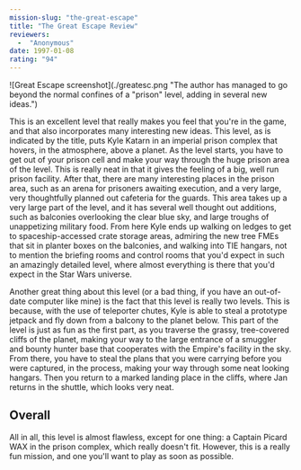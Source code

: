 ```yaml
---
mission-slug: "the-great-escape"
title: "The Great Escape Review"
reviewers: 
  -  "Anonymous"
date: 1997-01-08
rating: "94"
---
```


![Great Escape screenshot](./greatesc.png "The author has managed to go beyond the normal confines of a "prison" level, adding in several new ideas.")

This is an excellent level that really makes you feel that you're in the game, and that also incorporates many interesting new ideas. This level, as is indicated by the title, puts Kyle Katarn in an imperial prison complex that hovers, in the atmosphere, above a planet. As the level starts, you have to get out of your prison cell and make your way through the huge prison area of the level. This is really neat in that it gives the feeling of a big, well run prison facility. After that, there are many interesting places in the prison area, such as an arena for prisoners awaiting execution, and a very large, very thoughtfully planned out cafeteria for the guards. This area takes up a very large part of the level, and it has several well thought out additions, such as balconies overlooking the clear blue sky, and large troughs of unappetizing military food. From here Kyle ends up walking on ledges to get to spaceship-accessed crate storage areas, admiring the new tree FMEs that sit in planter boxes on the balconies, and walking into TIE hangars, not to mention the briefing rooms and control rooms that you'd expect in such an amazingly detailed level, where almost everything is there that you'd expect in the Star Wars universe.

Another great thing about this level (or a bad thing, if you have an out-of-date computer like mine) is the fact that this level is really two levels. This is because, with the use of teleporter chutes, Kyle is able to steal a prototype jetpack and fly down from a balcony to the planet below. This part of the level is just as fun as the first part, as you traverse the grassy, tree-covered cliffs of the planet, making your way to the large entrance of a smuggler and bounty hunter base that cooperates with the Empire's facility in the sky. From there, you have to steal the plans that you were carrying before you were captured, in the process, making your way through some neat looking hangars. Then you return to a marked landing place in the cliffs, where Jan returns in the shuttle, which looks very neat.

## Overall

All in all, this level is almost flawless, except for one thing: a Captain Picard WAX in the prison complex, which really doesn't fit. However, this is a really fun mission, and one you'll want to play as soon as possible.
